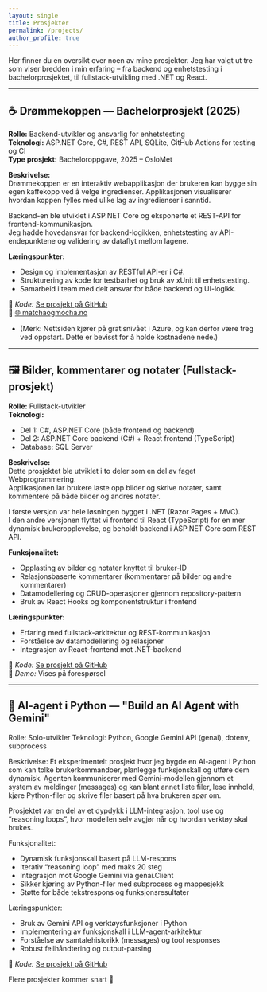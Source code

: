 ```yaml
---
layout: single
title: Prosjekter
permalink: /projects/
author_profile: true
---
```


Her finner du en oversikt over noen av mine prosjekter. Jeg har valgt ut tre som viser bredden i min erfaring – fra backend og enhetstesting i bachelorprosjektet, til fullstack-utvikling med .NET og React.

---

## ☕ Drømmekoppen — Bachelorprosjekt (2025)

**Rolle:** Backend-utvikler og ansvarlig for enhetstesting  
**Teknologi:** ASP.NET Core, C#, REST API, SQLite, GitHub Actions for testing og CI  
**Type prosjekt:** Bacheloroppgave, 2025 – OsloMet

**Beskrivelse:**  
Drømmekoppen er en interaktiv webapplikasjon der brukeren kan bygge sin egen kaffekopp ved å velge ingredienser. Applikasjonen visualiserer hvordan koppen fylles med ulike lag av ingredienser i sanntid.

Backend-en ble utviklet i ASP.NET Core og eksponerte et REST-API for frontend-kommunikasjon.  
Jeg hadde hovedansvar for backend-logikken, enhetstesting av API-endepunktene og validering av dataflyt mellom lagene.

**Læringspunkter:**

- Design og implementasjon av RESTful API-er i C#.
- Strukturering av kode for testbarhet og bruk av xUnit til enhetstesting.
- Samarbeid i team med delt ansvar for både backend og UI-logikk.

📎 _Kode:_ [Se prosjekt på GitHub](https://github.com/LightningGoose/Drommekoppen)  
🧠 [🌐 matchaogmocha.no](https://matchaogmocha.no)

- (Merk: Nettsiden kjører på gratisnivået i Azure, og kan derfor være treg ved oppstart. Dette er bevisst for å holde kostnadene nede.)

---

## 🖼️ Bilder, kommentarer og notater (Fullstack-prosjekt)

**Rolle:** Fullstack-utvikler  
**Teknologi:**

- Del 1: C#, ASP.NET Core (både frontend og backend)
- Del 2: ASP.NET Core backend (C#) + React frontend (TypeScript)
- Database: SQL Server

**Beskrivelse:**  
Dette prosjektet ble utviklet i to deler som en del av faget Webprogrammering.  
Applikasjonen lar brukere laste opp bilder og skrive notater, samt kommentere på både bilder og andres notater.

I første versjon var hele løsningen bygget i .NET (Razor Pages + MVC).  
I den andre versjonen flyttet vi frontend til React (TypeScript) for en mer dynamisk brukeropplevelse, og beholdt backend i ASP.NET Core som REST API.

**Funksjonalitet:**

- Opplasting av bilder og notater knyttet til bruker-ID
- Relasjonsbaserte kommentarer (kommentarer på bilder og andre kommentarer)
- Datamodellering og CRUD-operasjoner gjennom repository-pattern
- Bruk av React Hooks og komponentstruktur i frontend

**Læringspunkter:**

- Erfaring med fullstack-arkitektur og REST-kommunikasjon
- Forståelse av datamodellering og relasjoner
- Integrasjon av React-frontend mot .NET-backend

📎 _Kode:_ [Se prosjekt på GitHub](https://github.com/Selundq/ITPE3200-React)  
🧠 _Demo:_ Vises på forespørsel

---

## 🤖 AI-agent i Python — "Build an AI Agent with Gemini"

Rolle: Solo-utvikler
Teknologi: Python, Google Gemini API (genai), dotenv, subprocess

Beskrivelse:
Et eksperimentelt prosjekt hvor jeg bygde en AI-agent i Python som kan tolke brukerkommandoer, planlegge funksjonskall og utføre dem dynamisk.
Agenten kommuniserer med Gemini-modellen gjennom et system av meldinger (messages) og kan blant annet liste filer, lese innhold, kjøre Python-filer og skrive filer basert på hva brukeren spør om.

Prosjektet var en del av et dypdykk i LLM-integrasjon, tool use og “reasoning loops”, hvor modellen selv avgjør når og hvordan verktøy skal brukes.

Funksjonalitet:

- Dynamisk funksjonskall basert på LLM-respons
- Iterativ “reasoning loop” med maks 20 steg
- Integrasjon mot Google Gemini via genai.Client
- Sikker kjøring av Python-filer med subprocess og mappesjekk
- Støtte for både tekstrespons og funksjonsresultater

Læringspunkter:

- Bruk av Gemini API og verktøysfunksjoner i Python
- Implementering av funksjonskall i LLM-agent-arkitektur
- Forståelse av samtalehistorikk (messages) og tool responses
- Robust feilhåndtering og output-parsing

📎 _Kode:_ [Se prosjekt på GitHub](https://github.com/Mrexes72/ai-agent)

Flere prosjekter kommer snart 🚧
